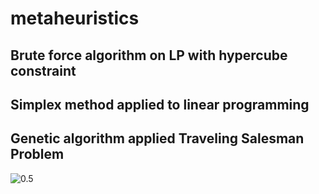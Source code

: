 # metaheuristics

## Brute force algorithm on LP with hypercube constraint

## Simplex method applied to linear programming

## Genetic algorithm applied Traveling Salesman Problem

![0.5](ga_tsp.gif)
